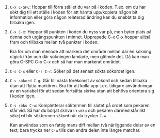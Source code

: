 1. `C-x C-SPC`: Hoppar till förra stället du var på i koden. T.ex. om du
   har sökt dig till ett ställe i koden för att hämta upp/kopiera någon
   bit information eller göra någon relaterad ändring kan du snabbt ta
   dig tillbaka igen.

2. `C-x C-x`: Hoppar till punkten i koden du nyss var på, men byter
   plats på denna och utgångspunkten i minnet. Upprepade C-x C-x hoppar
   alltså fram och tillbaka mellan två punkter i koden.

   Bra för om man menade att markera det område mellan där en sökning
   utgick ifrån och där sökningen landade, men glömde det. Då kan man
   göra C-SPC C-x C-x och så har man markerat området.

3. `C-s C-s` eller `C-r C-r`: Söker på det senast sökta sökordet igen.

4. `C-s sökord C-g`: Går till nästa förekomst av sökord och sedan
   tillbaka utan att flytta markören. Bra för att kolla upp
   t.ex. tidigare användningar av en variabel för att sedan fortsätta
   skriva utan att behöva orientera sig i koden igen.

5. `C-s söko C-w`: Kompletterar söktermen till slutet på ordet som
   pekaren står vid. Så har du börjat skriva in `söko` och pekaren
   därmed står likt `söko|rd` blir söktermen `sökord` när du trycker
   `C-w`.

   Kan användas som en fattig mans diff mellan två närliggande delar
   av en text, bara trycka ner `C-w` tills den andra delen inte längre
   matchar.
